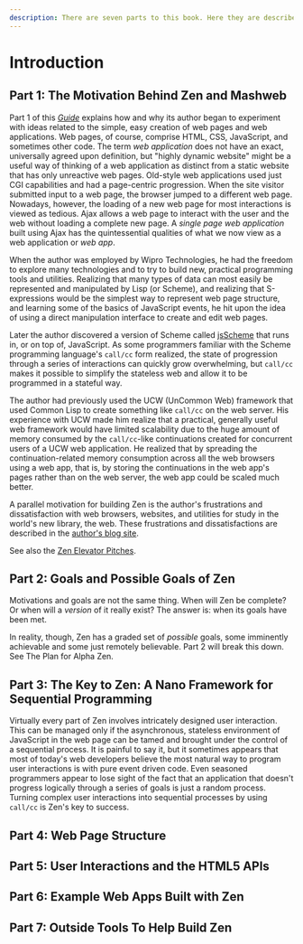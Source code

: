 ```yaml
---
description: There are seven parts to this book. Here they are described.
---
```


# Introduction

## Part 1: The Motivation Behind Zen and Mashweb

Part 1 of this [_Guide_](https://tomelam.gitbook.io/mashweb/) explains how and why its author began to experiment with ideas related to the simple, easy creation of web pages and web applications. Web pages, of course, comprise HTML, CSS, JavaScript, and sometimes other code. The term _web application_ does not have an exact, universally agreed upon definition, but "highly dynamic website" might be a useful way of thinking of a web application as distinct from a static website that has only unreactive web pages. Old-style web applications used just CGI capabilities and had a page-centric progression. When the site visitor submitted input to a web page, the browser jumped to a different web page. Nowadays, however, the loading of a new web page for most interactions is viewed as tedious. Ajax allows a web page to interact with the user and the web without loading a complete new page. A _single page web application_ built using Ajax has the quintessential qualities of what we now view as a web application or _web app_.

When the author was employed by Wipro Technologies, he had the freedom to explore many technologies and to try to build new, practical programming tools and utilities. Realizing that many types of data can most easily be represented and manipulated by Lisp \(or Scheme\), and realizing that S-expressions would be the simplest way to represent web page structure, and learning some of the basics of JavaScript events, he hit upon the idea of using a direct manipulation interface to create and edit web pages.

Later the author discovered a version of Scheme called [jsScheme](https://bluishcoder.co.nz/2006/05/05/scheme-implementation-in-javascript.html) that runs in, or on top of, JavaScript. As some programmers familiar with the Scheme programming language's `call/cc` form realized, the state of progression through a series of interactions can quickly grow overwhelming, but `call/cc` makes it possible to simplify the stateless web and allow it to be programmed in a stateful way.

The author had previously used the UCW \(UnCommon Web\) framework that used Common Lisp to create something like `call/cc` on the web server. His experience with UCW made him realize that a practical, generally useful web framework would have limited scalability due to the huge amount of memory consumed by the `call/cc`-like continuations created for concurrent users of a UCW web application. He realized that by spreading the continuation-related memory consumption across all the web browsers using a web app, that is, by storing the continuations in the web app's pages rather than on the web server, the web app could be scaled much better.

A parallel motivation for building Zen is the author's frustrations and dissatisfaction with web browsers, websites, and utilities for study in the world's new library, the web. These frustrations and dissatisfactions are described in the [author's blog site](https://tomelam.blogspot.com/).

See also the [Zen Elevator Pitches](https://app.gitbook.com/@tomelam/s/mashweb/part-1-the-motivation-behind-zen-and-mashweb/zen-elevator-pitches).

## Part 2: Goals and Possible Goals of Zen

Motivations and goals are not the same thing. When will Zen be complete? Or when will a _version_ of it really exist? The answer is: when its goals have been met.

In reality, though, Zen has a graded set of _possible_ goals, some imminently achievable and some just remotely believable. Part 2 will break this down. See The Plan for Alpha Zen.

## Part 3: The Key to Zen: A Nano Framework for Sequential Programming

Virtually every part of Zen involves intricately designed user interaction. This can be managed only if the asynchronous, stateless environment of JavaScript in the web page can be tamed and brought under the control of a sequential process. It is painful to say it, but it sometimes appears that most of today's web developers believe the most natural way to program user interactions is with pure event driven code. Even seasoned programmers appear to lose sight of the fact that an application that doesn't progress logically through a series of goals is just a random process. Turning complex user interactions into sequential processes by using `call/cc` is Zen's key to success.

## Part 4: Web Page Structure

## Part 5: User Interactions and the HTML5 APIs

## Part 6: Example Web Apps Built with Zen

## Part 7: Outside Tools To Help Build Zen

